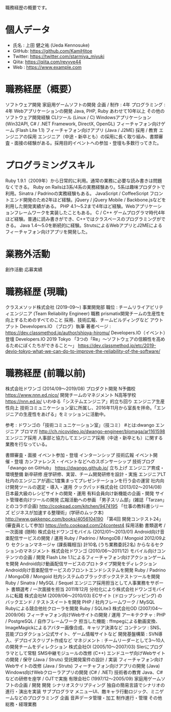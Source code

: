 職務経歴の概要です。

# 個人データ
- 氏名 : 上田 健之祐 (Ueda Kennosuke)
- GitHub: https://github.com/KamiHitoe
- Twitter: https://twitter.com/starmiya_miyuki
- Qiita: https://qiita.com/revvve44
- Web : https://www.example.com

# 職務経歴（概要）
ソフトウェア開発
家庭用ゲームソフトの開発
企画 / 制作 : 4年
プログラミング : 4年
Webアプリケーションの開発
Java, PHP, Ruby あわせて10年以上
その他のソフトウェア開発経験
CLIツール (Linux / C)
Windowsアプリケーション (Win32API, C# / .NET Framework, DirectX, OpenGL)
フィーチャフォン向けゲーム (Flash Lite 1.1)
フィーチャフォン向けアプリ (Java / J2ME)
採用 / 教育
エンジニアの採用
エンジニア（中途・新卒とも）の採用に長く取り組み、書類審査・面接の経験がある。採用目的イベントへの参加・登壇も多数行ってきた。

# プログラミングスキル
Ruby
1.9.1（2009年）から日常的に利用。通常の業務に必要な読み書きは問題なくできる。
Ruby on Railsは3系/4系の実務経験あり。5系は趣味プロダクトで利用。Sinatra / Padrinoの実務経験もある。
JavaScript / CoffeeScript
フロントエンド開発のため2年ほど経験。jQuery / jQuery Mobile / Backbone.jsなどを利用した開発実績がある。
PHP
4.1〜5.2まで4年ほど経験。Webアプリケーションフレームワークを実装したこともある。
C / C++
ゲームプログラマ時代4年ほど経験。普通に読み書きができ、C++ではクラスベースのプログラミングができる。
Java
1.4〜5.0を断続的に経験。StrutsによるWebアプリとJ2MEによるフィーチャフォン向けアプリを開発した。

# 業務外活動
創作活動
応募実績


# 職務経歴 (現職)
クラスメソッド株式会社 (2019-09〜)
事業開発部
職位 : チームリライアビリティエンジニア (Team Reliability Engineer)
職務
prismatix開発チームの生産性を向上するためのすべてのこと
採用、技術広報、チームビルディングなど
アウトプット
Devevlopers.IO （ブログ）執筆
著者ページ : https://dev.classmethod.jp/author/shioya-hiromu/
Developers.IO（イベント）登壇
Developers.IO 2019 Tokyo
「3つの「Re」〜ソフトウェアの信頼性を高めるためにぼくたちができること〜」
https://dev.classmethod.jp/etc/2019-devio-tokyo-what-we-can-do-to-improve-the-reliability-of-the-software/

# 職務経歴 (前職以前)
株式会社ドワンゴ (2014/09〜2019/08)
プロダクト開発
N予備校
https://www.nnn.ed.nico/
開発チームのマネジメント
N高等学校
https://nnn.ed.jp/
いわゆる「システムエンジニア」的立ち回り
エンジニア生産性向上
技術コミュニケーション室に所属し、2016年11月から室長を拝命。「エンジニアの生産性をあげる」をミッションに活動中。

参考 : ドワンゴの「技術コミュニケーション室」（技コミ） #とは:dwango エンジニア ブロマガ
http://ch.nicovideo.jp/dwango-engineer/blomaga/ar1161598
エンジニア採用
人事部と協力してエンジニア採用（中途・新卒とも）に関する業務を行なっている。

書類審査・面接
イベント参加・登壇
インターンシップ
技術広報
イベント開催・登壇
カンファレンス・イベントなどへのスポンサーシップ
技術ブログ「dwango on GitHub」 https://dwango.github.io/ 立ち上げ
エンジニア育成・環境整備
新卒研修
座学研修、実習、チーム開発研修を設計・実施
エンジニアLT
社内のエンジニアが週に1度集まってプレゼンテーションを行う会の運営
社内向け開発ツールの選定・導入・運用
クックパッド株式会社 (2013/02〜2014/08)
日本最大級のレシピサイトの開発・運用
有料会員向け新機能の企画・開発
サイト管理者向けツールの開発
広報活動への参画
「男子スリム部」(雑誌「Tarzan」とのコラボ企画)
http://cookpad.com/kitchen/9474195
「仕事の教科書シリーズ ビジネスが加速する整理術」(学研のムック本)
http://www.gakkenpc.com/books/4056104190
「第4回 開発コンテスト24」(審査員として参加)
https://info.cookpad.com/24contest4
採用活動
書類選考 / 一次面接 (随時)
株式会社ドワンゴモバイル (2012/01〜2013/01)
Android向け音楽配信サービスの開発 / 運用
Ruby / Padrino / MongoDB / Mongoid
2012/09より セクションマネージャ (課長職相当)
計10名 (うち業務委託2名) からなるセクションのマネジメント
株式会社ドワンゴ (2010/06〜2011/12)
モバイル向けコンテンツの企画 / 開発
Flash Lite 1.1によるフィーチャフォン向けアクションゲームを開発
Android向け動画配信サービスのプロトタイプ開発をディレクション
Android向け音楽配信サービスのフロントエンドシステムを開発
Ruby / Padrino / MongoDB / Mongoid
社内システムのブラックボックステストツールを開発
Ruby / Sinatra / MySQL / Sequel
エンジニア採用担当として人事業務をサポート
書類選考 / 一次面接を担当
2011年12月 分社化により株式会社ドワンゴモバイルに転籍
株式会社M (2009/06〜2010/03)
ECサイト (ドロップシッピング) のバックエンド / テストスイートを開発
PHP / 社内フレームワーク / MySQL
Rubyによる競合他社クローラを開発
Ruby / SQLite3
株式会社OD (2007/04〜2009/06)
フィーチャフォン向けWebサイトの開発 / 運用
アーキテクチャ : PHP / PostgreSQL / 自作フレームワーク
担当した機能 : ffmpegによる動画変換、ImageMagickによるアバター画像合成、キャリア決済など
コンテンツ : SNS、芸能プロダクション公式サイト、ゲーム情報サイトなど
開発基盤構築 : SVN導入、デプロイスクリプト作成など
マネジメント : チームリーダーとして3〜10人の開発チームをディレクション
株式会社OI (2005/10〜2007/03)
SIerにプログラマとして常駐
SMS中継モジュールの改修 (C++)
エンドユーザ向けWebサイトの開発 / 保守 (Java / Struts)
受託開発案件の設計 / 実装
フィーチャフォン向けWebサイトの改修 (Java / Struts)
フィーチャフォン向けアプリの開発 (Java)
Windows向けWebクローラアプリの開発 (C# / .NET)
技術者の教育
Java、C#などの研修を座学 / OJTで実施
有限会社C (1997/12〜2005/09)
家庭用ゲームソフトの企画 / 開発
開発
シナリオスクリプティング
独自の簡易言語でシナリオの進行・演出を実装
サブプログラマ
メニューUI、敵キャラ行動ロジック、ミニゲームなどのプログラミング
企画
音声データ管理・加工
制作進行・管理
その他総務・経理業務
